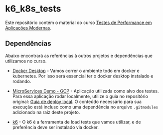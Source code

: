 # k6_k8s_tests

Este repositório contém o material do curso [Testes de Performance em Aplicações Modernas](http://url_do_curso).

## Dependências
Abaixo encontrará as referências à outros projetos e dependências que utilizamos no curso. 

* [Docker Desktop](https://www.docker.com/products/docker-desktop) - Vamos correr o ambiente todo em docker e kubernetes. Por isso será essencial ter o docker desktop instalado e rodando.

* [MicroServices Demo - GCP](https://github.com/GoogleCloudPlatform/microservices-demo) - Aplicação utilizada como alvo dos testes.
 Para essa aplicação rodar localmente, utilize o guia no repositório original: [Guia de deploy local](https://github.com/GoogleCloudPlatform/microservices-demo/blob/main/docs/development-guide.md#option-2---local-cluster). 
  O conteúdo necessário para sua execução está incluso como uma dependência no arquivo `.gitmodules` adicionado na raiz deste projeto.

* [k6](https://k6.io/docs/getting-started/installation/#docker) - O k6 é a ferramenta de load tests que vamos utilizar, e de preferência deve ser instalado via docker. 



